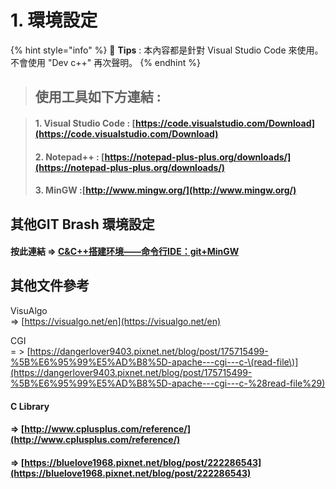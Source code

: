 # 1. 環境設定

{% hint style="info" %}
🧙 **Tips** : 本內容都是針對 Visual Studio Code 來使用。不會使用 "Dev c++" 再次聲明。
{% endhint %}

> ## 使用工具如下方連結  :

> #### 1. Visual Studio Code : [https://code.visualstudio.com/Download](https://code.visualstudio.com/Download)
>
> ####  2. Notepad++ : [https://notepad-plus-plus.org/downloads/](https://notepad-plus-plus.org/downloads/)
>
> ####  3. MinGW :[http://www.mingw.org/](http://www.mingw.org/)



## 其他GIT Brash 環境設定

#### 按此連結 =&gt;   [C&C++搭建环境——命令行IDE：git+MinGW](https://blog.csdn.net/zxng_work/article/details/78515486#%E4%B8%8B%E8%BD%BD%E5%AE%89%E8%A3%85git%E4%B8%8Emingw)

## 其他文件參考

VisuAlgo  
 =&gt; [https://visualgo.net/en](https://visualgo.net/en)

CGI   
= &gt; [https://dangerlover9403.pixnet.net/blog/post/175715499-%5B%E6%95%99%E5%AD%B8%5D-apache---cgi---c-\(read-file\)](https://dangerlover9403.pixnet.net/blog/post/175715499-%5B%E6%95%99%E5%AD%B8%5D-apache---cgi---c-%28read-file%29)

#### C Library 

#### =&gt; [http://www.cplusplus.com/reference/](http://www.cplusplus.com/reference/)

#### =&gt; [https://bluelove1968.pixnet.net/blog/post/222286543](https://bluelove1968.pixnet.net/blog/post/222286543)





